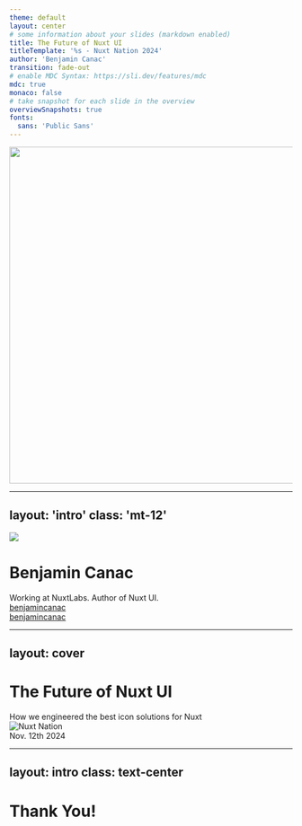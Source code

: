 ```yaml
---
theme: default
layout: center
# some information about your slides (markdown enabled)
title: The Future of Nuxt UI
titleTemplate: '%s - Nuxt Nation 2024'
author: 'Benjamin Canac'
transition: fade-out
# enable MDC Syntax: https://sli.dev/features/mdc
mdc: true
monaco: false
# take snapshot for each slide in the overview
overviewSnapshots: true
fonts:
  sans: 'Public Sans'
---
```


<img src="/nuxt-nation.svg" class="mx-auto text-center" width="600" />

<!-- Hello everyone! It's a pleasure to be part of Nuxt Nation 2024! -->

---
layout: 'intro'
class: 'mt-12'
---

<img src="https://github.com/benjamincanac.png" rounded-full w-40 mb-6 shadow />

# Benjamin Canac

<div class="leading-8 opacity-80">
Working at NuxtLabs. Author of Nuxt UI.
</div>

<div my-10 flex items-center gap-4>
  <div simple-icons-github op50 ma text-xl/>
  <div><a href="https://github.com/benjamincanac" target="_blank">benjamincanac</a></div>
  <div i-simple-icons-x op50 ma text-xl/>
  <div><a href="https://x.com/benjamincanac" target="_blank">benjamincanac</a></div>
</div>

<!--
My name is Benjamin Canac, I'm a software engineer at NuxtLabs since 2020.

For the past year, I've been working full-time on Nuxt UI and today I want to talk about the future of Nuxt UI.
-->

---
layout: cover
---

# The Future of Nuxt UI

<div text-2xl mt--1 op50>How we engineered the best icon solutions for Nuxt</div>

<div abs-br mx-10 my-12 flex="~ col" text-sm text-right>
  <img src="/nuxt-nation.svg" h-6 alt="Nuxt Nation" />
  <div text-sm opacity-50>Nov. 12th 2024</div>
</div>

<!--
For today's topic, I'd like to talk about Nuxt Icon. I'll walk you through various of different solutions on rendering icons on web pages, with their pros and cons. And how we managed to find a balance trade-offs in the Nuxt Icon module and deliver to you.
-->

---
layout: intro
class: text-center
---

# Thank You!